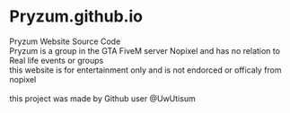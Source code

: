 # Pryzum.github.io
Pryzum Website Source Code <br>
Pryzum is a group in the GTA FiveM server Nopixel and has no relation to Real life events or groups <br>
this website is for entertainment only and is not endorced or officaly from nopixel
<br>
<br>
this project was made by Github user @UwUtisum
